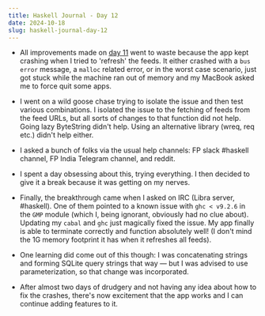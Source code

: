 ```yaml
---
title: Haskell Journal - Day 12
date: 2024-10-18
slug: haskell-journal-day-12
---
```


- All improvements made on [day 11](./haskell-journal-day-11) went to waste because the app kept crashing when I tried to 'refresh' the feeds. It either crashed with a `bus error` message, a `malloc` related error, or in the worst case scenario, just got stuck while the machine ran out of memory and my MacBook asked me to force quit some apps.

- I went on a wild goose chase trying to isolate the issue and then test various combinations. I isolated the issue to the fetching of feeds from the feed URLs, but all sorts of changes to that function did not help. Going lazy ByteString didn't help. Using an alternative library (wreq, req etc.) didn't help either.

- I asked a bunch of folks via the usual help channels: FP slack #haskell channel, FP India Telegram channel, and reddit.

- I spent a day obsessing about this, trying everything. I then decided to give it a break because it was getting on my nerves.

- Finally, the breakthrough came when I asked on IRC (Libra server, #haskell). One of them pointed to a known issue with `ghc < v9.2.6` in the `GMP` module (which I, being ignorant, obviously had no clue about). Updating my `cabal` and `ghc` just magically fixed the issue. My app finally is able to terminate correctly and function absolutely well! (I don't mind the 1G memory footprint it has when it refreshes all feeds).

- One learning did come out of this though: I was concatenating strings and forming SQLite query strings that way — but I was advised to use parameterization, so that change was incorporated.

- After almost two days of drudgery and not having any idea about how to fix the crashes, there's now excitement that the app works and I can continue adding features to it.
